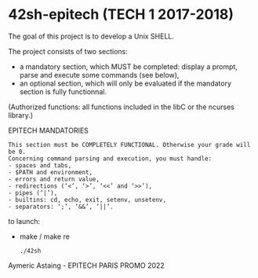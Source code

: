 # 42sh-epitech (TECH 1 2017-2018)

The goal of this project is to develop a Unix SHELL.

The project consists of two sections:
- a mandatory section, which MUST be completed: display a prompt, parse and execute some commands (see below),
- an optional section, which will only be evaluated if the mandatory section is fully functionnal.

(Authorized functions: all functions included in the libC or the ncurses library.)

EPITECH MANDATORIES
    
    This section must be COMPLETELY FUNCTIONAL. Otherwise your grade will be 0.
    Concerning command parsing and execution, you must handle:
    - spaces and tabs,
    - $PATH and environment,
    - errors and return value,
    - redirections (‘<’, ‘>’, ‘<<’ and ‘>>’),
    - pipes (‘|’),
    - builtins: cd, echo, exit, setenv, unsetenv,
    - separators: ‘;’, ‘&&’, ‘||’.

to launch:
- make / make re
      
      ./42sh

Aymeric Astaing - EPITECH PARIS PROMO 2022
